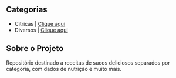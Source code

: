 ## Categorias
* Citricas  | [Clique aqui](https://github.com/Juice-Team/juice-recipes/tree/master/citrus)
* Diversos | [Clique aqui](https://github.com/Juice-Team/juice-recipes/tree/master/several)


## Sobre o Projeto
Repositório destinado a receitas de sucos deliciosos separados por categoria, com dados de nutrição e muito mais.
